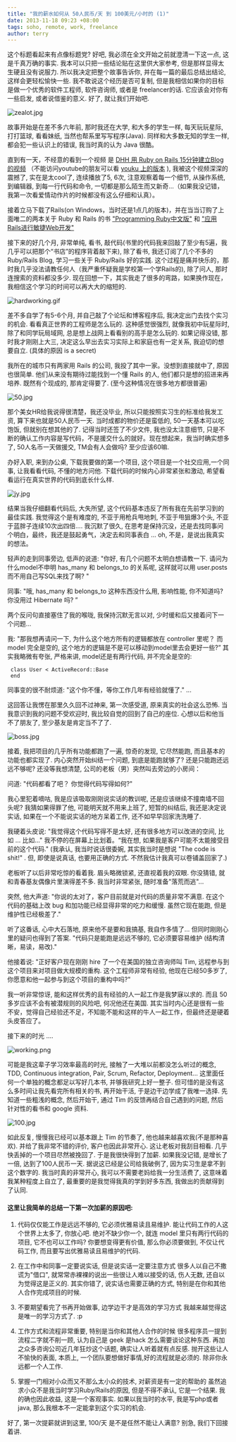 ```yaml
---
title: "我的薪水如何从 50人民币/天 到 100美元/小时的 (1)"
date: 2013-11-18 09:23 +08:00
tags: soho, remote, work, freelance
author: terry
---
```


这个标题看起来有点像标题党? 好吧, 我必须在全文开始之前就澄清一下这一点, 这是千真万确的事实. 我本可以只把一些结论贴在这里供大家参考, 但是那样显得太生硬且没有说服力. 所以我决定把整个故事告诉你, 并在每一篇的最后总结出结论, 这样会更轻松愉快一些. 我不敢说这个经历是否可复制, 但是我相信如果你的目标是做一个优秀的软件工程师, 软件咨询师, 或者是 freelancer的话. 它应该会对你有一些启发, 或者说借鉴的意义. 好了, 就让我们开始吧.

 ![zealot.jpg](http://user-image.logdown.io/user/4013/blog/4068/post/159936/xgv3ePk5SPmn4anwN94F_zealot.jpg)
 
故事开始是在差不多六年前, 那时我还在大学, 和大多的学生一样, 每天玩玩星际, 打打篮球, 看看妹纸, 当然也帮系里写写程序(Java). 同样和大多数无知的学生一样, 都会犯一些认识上的错误, 我当时真的认为 Java 很酷。
 
直到有一天，不经意的看到一个视频 是 [DHH 用 Ruby on Rails 15分钟建立Blog的视频](http://www.youtube.com/watch?v=Gzj723LkRJY) （不能访问youtube的朋友可以看 [youku 上的版本](http://v.youku.com/v_show/id_XMzA5MTYxNTY=.html) ), 我被这个视频深深的震撼了, 实在是太cool了, 连续播放了5, 6次, 注意观察着每一个细节, 从操作系统, 到编辑器, 到每一行代码和命令, 一切都是那么陌生而又新奇...（如果我没记错，我第一次看爱情动作片的时候都没有这么仔细和认真）。
 
 接着立马下载了Rails(on Windows，当时还是1点几的版本)，并在当当订购了上面唯二的两本关于 Ruby 和 Rails 的书 ["Programming Ruby中文版"](http://book.douban.com/subject/2032343/) 和 ["应用Rails进行敏捷Web开发"](http://book.douban.com/subject/1839273/)
 
接下来的好几个月, 非常单纯, 看书, 敲代码(书里的代码我来回敲了至少有5遍，我几乎可以把那个“书店”的程序背着敲下来), 除了看书, 我还订阅了几个不多的Ruby/Rails Blog, 学习一些关于 Ruby/Rails 好的实践. 这个过程是痛并快乐的，那时我几乎没法请教任何人（我严重怀疑我是学校第一个学Rails的), 除了问人, 那时连搜索的资料都没多少. 现在回想一下，其实我走了很多的弯路，如果换作现在，我相信这个学习的时间可以再大大的缩短的.
 
 ![hardworking.gif](http://user-image.logdown.io/user/4013/blog/4068/post/159936/A4EL7IRPT0goyEeFHigI_hardworking.gif)
 
差不多自学了有5-6个月, 并自己敲了个论坛和博客程序后, 我决定出门去找个实习的机会. 看看真正世界的工程师是怎么玩的. 这种感觉很强烈, 就像我初中玩星际时, 除了和同学玩局域网, 总是想上战网上看看别的高手是怎么玩的. 如果记得没错, 那时我才刚刚上大三, 决定这么早出去实习实际上和家庭也有一定关系, 我迫切的想要自立. (具体的原因 is a secret)
 
我所在的城市只有两家用 Rails 的公司, 我投了其中一家。没想到直接就中了, 原因也很简单. 他们从来没有期待过能找到一个懂 Rails 的人, 他们都只是想的招进来再培养. 既然有个现成的, 那肯定得要了. (至今这种情况在很多地方都很普遍)

![50.jpg](http://user-image.logdown.io/user/4013/blog/4068/post/159936/jeY0NnTqTBi8kU3T54gt_50.jpg)

那个美女HR给我说得很清楚，我还没毕业, 所以只能按照实习生的标准给我发工资, 算下来也就是50人民币一天. 当时成都的物价还是蛮低的, 50一天基本可以吃饱饭, 但就别在想其他的了.  记得当时还签了不少文件, 我也没太注意细节, 只是不断的确认工作内容是写代码，不是援交什么的就好。现在想起来，我当时确实想多了, 50人名币一天做援交, TM会有人会做吗? 
至少应该60嘛.

办好入职, 来到办公桌, 下载我要做的第一个项目, 这个项目是一个社交应用,一个同事, 让我看看代码, 不懂的地方问他. 下载代码的时候内心非常紧张和激动, 希望看看运行在真实世界的代码到底长什么样.
 
 ![jy.jpg](http://user-image.logdown.io/user/4013/blog/4068/post/159936/Wu2sOSzdSoyFIsDo8qsu_jy.jpg)
 
结果当我仔细翻看代码后, 大失所望, 这个代码基本违反了所有我在先前学习到的最佳实践. 我觉得这个是有难度的, 不亚于用枪兵甩地刺, 不亚于甩狙爆3个头, 不亚于蓝胖子连续10次出四倍.... 我沉默了很久, 在思考是保持沉没，还是去找同事问个明白，最终，我还是鼓起勇气，决定去和同事表白 ... oh, 不是，是说出我真实的想法。
 
 轻声的走到同事旁边,  低声的说道: "你好, 有几个问题不太明白想请教一下. 请问为什么model不申明 has_many 和 belongs_to 的关系呢, 这样就可以用 user.posts 而不用自己写SQL来找了啊? "
 
同事: "哦, has_many 和 belongs_to 这种东西没什么用, 影响性能, 你不知道吗? 你没用过 Hibernate 吗? ”
 
两个反问句直接塞住了我的喉咙, 我保持沉默无言以对, 少时缓和后又接着问下一个问题...
 
我: "那我想再请问一下, 为什么这个地方所有的逻辑都放在 controller 里呢？ 而 model 完全是空的, 这个地方的逻辑是不是可以移动到model里去会更好一些?” 
其实我略微有夸张, 严格来讲, model还是有两行代码, 并不完全是空的:
 
     class User < ActiveRecord::Base
     end

同事变的很不耐烦道: "这个你不懂，等你工作几年有经验就懂了."
...
 
这回答让我愣在那里久久回不过神来, 第一次感受道, 原来真实的社会这么恐怖. 当我意识到我的问题不受欢迎时, 我比较自觉的回到了自己的座位. 心想以后和他当不了朋友了, 至少基友是肯定当不了了.

![boss.jpg](http://user-image.logdown.io/user/4013/blog/4068/post/159936/fup6ju0xSDqbuCGkvgv3_boss.jpg)
 
接着, 我把项目的几乎所有功能都跑了一遍, 惊奇的发现, 它尽然能跑, 而且基本的功能也都实现了. 内心突然开始纠结一个问题, 到底是能跑就够了? 还是只能跑还远远不够呢? 还没等我想清楚, 公司的老板（男）突然叫去旁边的小房间：
 
问道: "代码都看了吧？ 你觉得代码写得如何?"
 
我心里犯着嘀咕, 我是应该吸取刚刚说实话的教训呢, 还是应该继续不撞南墙不回头呢? 我猜如果得罪了他, 可能明天就不用来上班了, 短暂的纠结后, 我还是决定说实话, 如果在一个不能说实话的地方呆着工作, 还不如早早回家洗洗睡了.
 
我硬着头皮说: "我觉得这个代码写得不是太好, 还有很多地方可以改进的空间, 比如 ... 比如..." 我不停的在屏幕上比划着。“我在想, 如果我是客户可能不太能接受目前的这个代码." (我承认, 我当时说话很委婉, 其实我当时是想说 "The code is shit!" . 但, 即使是说真话, 也要用正确的方式. 不然我估计我真可以卷铺盖回家了.)
 
老板听了以后非常吃惊的看着我. 眉头略微锁紧, 还直视着我的双眼. 你没猜错, 就和青春基友偶像片里演得差不多. 我当时非常紧张, 随时准备"落荒而逃"...
 
突然, 他大声道: "你说的太对了，客户目前就是对代码的质量非常不满意. 在这个代码的基础上改 bug 和加功能已经显得非常的吃力和缓慢. 虽然它现在能跑, 但是维护性已经极差了."
 
听了这番话, 心中大石落地, 原来他不是要和我搞基, 我自作多情了...
但同时刚刚心里的疑问也得到了答案. "代码只是能跑是远远不够的, 它必须要容易维护 (结构清晰，易读，易改)."
 
他接着说: "正好客户现在刚刚 hire 了一个在美国的独立咨询师叫 Tim, 远程参与到这个项目来对项目做大规模的重构. 这个工程师非常有经验, 他现在已经50多岁了, 你愿意和他一起参与到这个项目的重构中吗?"
 
我一听非常惊讶, 能和这样优秀的且有经验的人一起工作是我梦寐以求的. 而且 50 多岁应该不会有被潜规则的风险吧, 何况他还在美国.
其实当时内心还是很有一些不安，觉得自己经验还不足，不知能不能和这样的牛人一起工作，但最终还是硬着头皮答应了。
 
接下来的时光
....

![working.png](http://user-image.logdown.io/user/4013/blog/4068/post/159936/x2OiPFM1TGsra6kzio47_working.png)
 
可能是我这辈子学习效率最高的时光, 接触了一大堆以前都没怎么听过的概念, TDD, Continuous integration, Pair, Scrum, Refactor, Deployment...
这里面任何一个单独的概念都足以写好几本书, 并够我研究上好一整子. 但可惜的是没有这么多时间让我先看完所有相关的书, 再开始干活, 于是边干边学成了我唯一选择. 先知道一些粗浅的概念, 然后开始干, 通过 Tim 的反馈再结合自己遇到的问题, 然后针对性的看书和 google 资料. 

![100.jpg](http://user-image.logdown.io/user/4013/blog/4068/post/159936/2blkRoaT61V7iiBPnDeQ_100.jpg)
 
如此反复, 慢慢我已经可以基本跟上 Tim 的节奏了, 他也越来越喜欢我(不是那种喜欢). 并给了我非常不错的评价, 客户也因此非常开心. 这让老板对我刮目相看. 几乎快丢掉的一个项目尽然被挽回了.
于是我很快得到了加薪. 如果我没记错, 是增长了一倍, 达到了100人民币一天. 据说这已经是公司给我破例了, 因为实习生是拿不到这个数字的. 我当时真的非常开心, 我可以不需要老妈给我一分生活费了, 这意味着我某种程度上自立了, 最重要的是我觉得我真的学到好多东西, 我做出的贡献得到了认同.
 
#### 这里让我简单的总结一下第一次加薪的原因吧:
 
1. 代码仅仅能工作是远远不够的, 它必须优雅易读且易维护.
能让代码工作的人这个世界上太多了, 你放心吧. 绝对不缺少你一个, 就连 model 里只有两行代码的项目, 它不也可以工作吗? 你要想变得更有价值, 那么你必须要做到, 不仅让代码工作, 而且要写出优雅易读且易维护的代码.
 
2. 在工作中和同事一定要说实话, 但是说实话一定要注意方式
很多人以自己不撒谎为"借口", 就常常赤裸裸的说出一些很让人难以接受的话, 伤人无数, 还自以为觉得这是正义的. 其实你错了, 说实话也需要正确的方式, 特别是在你和其他人合作完成项目的时候.
 
3. 不要期望看完了书再开始做事, 边学边干才是高效的学习方式
我越来越觉得这是唯一的学习方式了. :p
 
4. 工作方式和流程非常重要, 特别是当你和其他人合作的时候
很多程序员一提到流程二字就不削一顾, 认为自己是 geek 是hack 怎么需要谈论这种东西. 再加之众多咨询公司近几年狂炒这个话题, 确实让人听着就有点反感. 抛开这些让人不愉快的表面, 本质上, 一个团队要想做好事情,好的流程就是必须的. 除非你永远都一个人工作.

5. 掌握一门相对小众而又不那么太小众的技术, 对薪资是有一定的帮助的
虽然追求小众不是我当时学习Ruby/Rails的原因, 但是不得不承认, 它是一个结果.
我的确也因此收益, 这是一个客观事实. 
如果以我当时的水平, 我是写php或者java, 那么我根本不一定能拿到这个实习的机会.
 
好了, 第一次提薪就讲到这里, 100/天 是不是任然不能让人满意? 别急, 我们下回接着讲.
